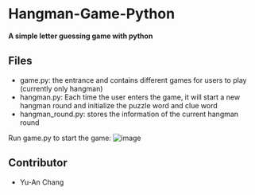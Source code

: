 # Hangman-Game-Python
**A simple letter guessing game with python**

## Files
- game.py: the entrance and contains different games for users to play (currently only hangman)
- hangman.py: Each time the user enters the game, it will start a new hangman round and initialize the puzzle word and clue word
- hangman_round.py: stores the information of the current hangman round

Run game.py to start the game:
![image](https://user-images.githubusercontent.com/81873666/115916341-afd99080-a442-11eb-841c-9c6aed31383f.png)

## Contributor
- Yu-An Chang
